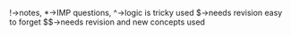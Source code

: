 !->notes,
*->IMP questions,
^->logic is tricky used
$->needs revision easy to forget
$$->needs revision and new concepts used
